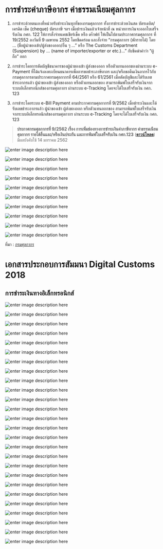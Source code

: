 
การชำระค่าภาษีอากร ค่าธรรมเนียมศุลกากร 
==



1.   การชำระด้วยตนเองที่หน่วยรับชำระเงินทุกที่ของกรมศุลกากร ทั้งการชำระด้วยเงินสด บัตรเดบิต/เครดิต เช็ค (cheque) บัตรภาษี ฯลฯ  เมื่อชำระเงินแล้วเจ้าหน้าที่ ณ หน่วยการเงินจะออกใบเสร็จรับเงิน กศก. 122 ให้การสั่งจ่ายแคชเชียร์เช็ค หรือ ดร๊าฟท์ ให้เป็นไปตามประกาศกรมศุลกากร ที่ 19/2552 ลงวันที่  9 เมษายน 2552 โดยขีดคร่อม และสั่งจ่าย “กรมศุลกากร (พักรายได้) โดย ... (ชื่อผู้นำของเข้า/ผู้ส่งของออก/อื่น ๆ ...” หรือ The Customs Department (Suspension) by … (name of importer/exporter or etc.)…” กับขีดฆ่าคำว่า “ผู้ถือ” ออก

2.  การชำระโดยการตัดบัญชีธนาคารของผู้นำของเข้า ผู้ส่งของออก หรือตัวแทนออกของผ่านระบบ e-Payment ที่ได้แจ้งลงทะเบียนธนาคารเพื่อการขอชำระภาษีอากร และ/หรือขอคืนเงินอากรไว้กับกรมศุลกากรตามประกาศกรมศุลกากรที่  64/2561 หรือ 61/2561 เมื่อตัดบัญชีและได้รับเลขชำระอากรแล้ว ผู้นำของเข้า ผู้ส่งของออก หรือตัวแทนออกของ  สามารถพิมพ์ใบเสร็จรับเงินจากระบบอิเล็กทรอนิกส์ของกรมศุลกากร ผ่านระบบ e-Tracking โดยจะได้ใบเสร็จรับเงิน กศก. 123

3.  การชำระโดยระบบ e-Bill Payment ตามประกาศกรมศุลกากรที่ 9/2562 เมื่อชำระเงินและได้รับเลขชำระอากรแล้ว ผู้นำของเข้า ผู้ส่งของออก หรือตัวแทนออกของ สามารถพิมพ์ใบเสร็จรับเงินจากระบบอิเล็กทรอนิกส์ของกรมศุลกากร ผ่านระบบ e-Tracking โดยจะได้ใบเสร็จรับเงิน กศก. 123

> **ประกาศกรมศุลกากรที่ 9/2562 เรื่อง การเพิ่มช่องทางการชำระเงินค่าภาษีอากร ค่าธรรมเนียมศุลกากร รายได้อื่นและ/หรือเงินประกัน และการพิมพ์ใบเสร็จรับเงิน กศก.123**  (**[ดาวน์โหลด](http://www.customs.go.th/cont_strc_download_with_docno_date.php?lang=th&top_menu=menu_homepage&current_id=14232832404f505f4b464b4d464b4b)**) มีผลบังคับใช้ 14 มกราคม 2562

![enter image description here](http://www.customs.go.th/data_files/f7b3488dda606fb5962efbe59d43c4ea.png)

![enter image description here](https://github.com/yosarawut/e-TaxIncentive/raw/master/img/e-bill-01.jpg)

![enter image description here](https://github.com/yosarawut/e-TaxIncentive/raw/master/img/e-bill-02.jpg)

![enter image description here](https://github.com/yosarawut/e-TaxIncentive/raw/master/img/e-bill-03.jpg)

![enter image description here](https://github.com/yosarawut/e-TaxIncentive/raw/master/img/e-bill-04.jpg)

![enter image description here](https://github.com/yosarawut/e-TaxIncentive/raw/master/img/e-bill-05.jpg)

![enter image description here](https://github.com/yosarawut/e-TaxIncentive/raw/master/img/e-bill-06.jpg)

![enter image description here](https://github.com/yosarawut/e-TaxIncentive/raw/master/img/e-bill-07.jpg)

![enter image description here](https://github.com/yosarawut/e-TaxIncentive/raw/master/img/e-bill-08.jpg)

![enter image description here](https://github.com/yosarawut/e-TaxIncentive/raw/master/img/e-bill-09.jpg)

ที่มา : [กรมศุลกากร](http://www.customs.go.th/cont_strc_faq.php?lang=th&top_menu=menu_homepage&left_menu=menu_center_004&ini_menu=&current_id=14232832404f505f4c464b4a464b47)

# เอกสารประกอบการสัมมนา Digital Customs 2018

## การชำระเงินทางอิเล็กทรอนิกส์

![enter image description here](https://github.com/yosarawut/KnowledgeCenter/raw/master/KnowledgeCenter/e-Customs/e-Import/img/bill-payment/e-Billjpg_Page1.jpg)

![enter image description here](https://github.com/yosarawut/KnowledgeCenter/raw/master/KnowledgeCenter/e-Customs/e-Import/img/bill-payment/e-Billjpg_Page2.jpg)

![enter image description here](https://github.com/yosarawut/KnowledgeCenter/raw/master/KnowledgeCenter/e-Customs/e-Import/img/bill-payment/e-Billjpg_Page3.jpg)

![enter image description here](https://github.com/yosarawut/KnowledgeCenter/raw/master/KnowledgeCenter/e-Customs/e-Import/img/bill-payment/e-Billjpg_Page4.jpg)

![enter image description here](https://github.com/yosarawut/KnowledgeCenter/raw/master/KnowledgeCenter/e-Customs/e-Import/img/bill-payment/e-Billjpg_Page5.jpg)

![enter image description here](https://github.com/yosarawut/KnowledgeCenter/raw/master/KnowledgeCenter/e-Customs/e-Import/img/bill-payment/e-Billjpg_Page6.jpg)

![enter image description here](https://github.com/yosarawut/KnowledgeCenter/raw/master/KnowledgeCenter/e-Customs/e-Import/img/bill-payment/e-Billjpg_Page7.jpg)

![enter image description here](https://github.com/yosarawut/KnowledgeCenter/raw/master/KnowledgeCenter/e-Customs/e-Import/img/bill-payment/e-Billjpg_Page8.jpg)

![enter image description here](https://github.com/yosarawut/KnowledgeCenter/raw/master/KnowledgeCenter/e-Customs/e-Import/img/bill-payment/e-Billjpg_Page9.jpg)

![enter image description here](https://github.com/yosarawut/KnowledgeCenter/raw/master/KnowledgeCenter/e-Customs/e-Import/img/bill-payment/e-Billjpg_Page10.jpg)

![enter image description here](https://github.com/yosarawut/KnowledgeCenter/raw/master/KnowledgeCenter/e-Customs/e-Import/img/bill-payment/e-Billjpg_Page11.jpg)

![enter image description here](https://github.com/yosarawut/KnowledgeCenter/raw/master/KnowledgeCenter/e-Customs/e-Import/img/bill-payment/e-Billjpg_Page12.jpg)

![enter image description here](https://github.com/yosarawut/KnowledgeCenter/raw/master/KnowledgeCenter/e-Customs/e-Import/img/bill-payment/e-Billjpg_Page13.jpg)

![enter image description here](https://github.com/yosarawut/KnowledgeCenter/raw/master/KnowledgeCenter/e-Customs/e-Import/img/bill-payment/e-Billjpg_Page14.jpg)

![enter image description here](https://github.com/yosarawut/KnowledgeCenter/raw/master/KnowledgeCenter/e-Customs/e-Import/img/bill-payment/e-Billjpg_Page15.jpg)

![enter image description here](https://github.com/yosarawut/KnowledgeCenter/raw/master/KnowledgeCenter/e-Customs/e-Import/img/bill-payment/e-Billjpg_Page16.jpg)

![enter image description here](https://github.com/yosarawut/KnowledgeCenter/raw/master/KnowledgeCenter/e-Customs/e-Import/img/bill-payment/e-Billjpg_Page17.jpg)

![enter image description here](https://github.com/yosarawut/KnowledgeCenter/raw/master/KnowledgeCenter/e-Customs/e-Import/img/bill-payment/e-Billjpg_Page18.jpg)

![enter image description here](https://github.com/yosarawut/KnowledgeCenter/raw/master/KnowledgeCenter/e-Customs/e-Import/img/bill-payment/e-Billjpg_Page19.jpg)

![enter image description here](https://github.com/yosarawut/KnowledgeCenter/raw/master/KnowledgeCenter/e-Customs/e-Import/img/bill-payment/e-Billjpg_Page20.jpg)

![enter image description here](https://github.com/yosarawut/KnowledgeCenter/raw/master/KnowledgeCenter/e-Customs/e-Import/img/bill-payment/e-Billjpg_Page21.jpg)

![enter image description here](https://github.com/yosarawut/KnowledgeCenter/raw/master/KnowledgeCenter/e-Customs/e-Import/img/bill-payment/e-Billjpg_Page22.jpg)

![enter image description here](https://github.com/yosarawut/KnowledgeCenter/raw/master/KnowledgeCenter/e-Customs/e-Import/img/bill-payment/e-Billjpg_Page23.jpg)

![enter image description here](https://github.com/yosarawut/KnowledgeCenter/raw/master/KnowledgeCenter/e-Customs/e-Import/img/bill-payment/e-Billjpg_Page24.jpg)

![enter image description here](https://github.com/yosarawut/KnowledgeCenter/raw/master/KnowledgeCenter/e-Customs/e-Import/img/bill-payment/e-Billjpg_Page25.jpg)

![enter image description here](https://github.com/yosarawut/KnowledgeCenter/raw/master/KnowledgeCenter/e-Customs/e-Import/img/bill-payment/e-Billjpg_Page26.jpg)




<!--stackedit_data:
eyJoaXN0b3J5IjpbLTE1MjM0MTk0NTgsLTg5NzYxOTI0LC0xNj
MxOTA1MzkzLC0xNTMyMDE1ODQ5LDMyMzg3NjM0NSwtNDkyMDkz
MjcsLTYwOTYyMzg1Myw3MzA5OTgxMTZdfQ==
-->